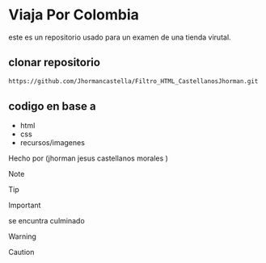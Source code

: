 # Viaja Por Colombia 
este es un repositorio usado para un examen de una tienda virutal.

## clonar repositorio
```bash
https://github.com/Jhormancastella/Filtro_HTML_CastellanosJhorman.git
```

## codigo en base a 
- html
- css
- recursos/imagenes


Hecho por (jhorman jesus castellanos morales )

> [!NOTE]
>

> [!TIP]
> 

> [!IMPORTANT]  
> se encuntra culminado 

> [!WARNING]  
> 

> [!CAUTION]
> 
